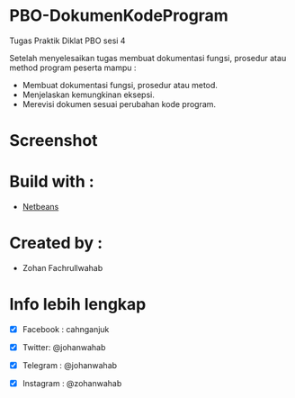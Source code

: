 # PBO-DokumenKodeProgram
Tugas Praktik Diklat PBO sesi 4

Setelah menyelesaikan tugas membuat dokumentasi fungsi, prosedur atau method program peserta mampu :
- Membuat dokumentasi fungsi, prosedur atau metod.
- Menjelaskan kemungkinan eksepsi.
- Merevisi dokumen sesuai perubahan kode program.

# Screenshot


# Build with :
- [Netbeans](https://netbeans.org/)

# Created by :
- Zohan Fachrullwahab

# Info lebih lengkap
- [x] Facebook : cahnganjuk
- [x] Twitter: @johanwahab
- [x] Telegram : @johanwahab
- [x] Instagram : @zohanwahab

